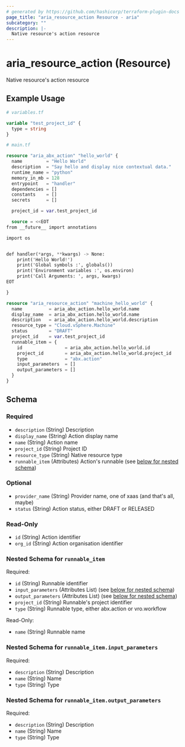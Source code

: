 ```yaml
---
# generated by https://github.com/hashicorp/terraform-plugin-docs
page_title: "aria_resource_action Resource - aria"
subcategory: ""
description: |-
  Native resource's action resource
---
```


# aria_resource_action (Resource)

Native resource's action resource

## Example Usage

```terraform
# variables.tf

variable "test_project_id" {
  type = string
}

# main.tf

resource "aria_abx_action" "hello_world" {
  name         = "Hello World"
  description  = "Say hello and display nice contextual data."
  runtime_name = "python"
  memory_in_mb = 128
  entrypoint   = "handler"
  dependencies = []
  constants    = []
  secrets      = []

  project_id = var.test_project_id

  source = <<EOT
from __future__ import annotations

import os


def handler(*args, **kwargs) -> None:
    print('Hello World!')
    print('Global symbols :', globals())
    print('Environment variables :', os.environ)
    print('Call Arguments: ', args, kwargs)
EOT

}

resource "aria_resource_action" "machine_hello_world" {
  name          = aria_abx_action.hello_world.name
  display_name  = aria_abx_action.hello_world.name
  description   = aria_abx_action.hello_world.description
  resource_type = "Cloud.vSphere.Machine"
  status        = "DRAFT"
  project_id    = var.test_project_id
  runnable_item = {
    id                = aria_abx_action.hello_world.id
    project_id        = aria_abx_action.hello_world.project_id
    type              = "abx.action"
    input_parameters  = []
    output_parameters = []
  }
}
```

<!-- schema generated by tfplugindocs -->
## Schema

### Required

- `description` (String) Description
- `display_name` (String) Action display name
- `name` (String) Action name
- `project_id` (String) Project ID
- `resource_type` (String) Native resource type
- `runnable_item` (Attributes) Action's runnable (see [below for nested schema](#nestedatt--runnable_item))

### Optional

- `provider_name` (String) Provider name, one of xaas (and that's all, maybe)
- `status` (String) Action status, either DRAFT or RELEASED

### Read-Only

- `id` (String) Action identifier
- `org_id` (String) Action organisation identifier

<a id="nestedatt--runnable_item"></a>
### Nested Schema for `runnable_item`

Required:

- `id` (String) Runnable identifier
- `input_parameters` (Attributes List) (see [below for nested schema](#nestedatt--runnable_item--input_parameters))
- `output_parameters` (Attributes List) (see [below for nested schema](#nestedatt--runnable_item--output_parameters))
- `project_id` (String) Runnable's project identifier
- `type` (String) Runnable type, either abx.action or vro.workflow

Read-Only:

- `name` (String) Runnable name

<a id="nestedatt--runnable_item--input_parameters"></a>
### Nested Schema for `runnable_item.input_parameters`

Required:

- `description` (String) Description
- `name` (String) Name
- `type` (String) Type


<a id="nestedatt--runnable_item--output_parameters"></a>
### Nested Schema for `runnable_item.output_parameters`

Required:

- `description` (String) Description
- `name` (String) Name
- `type` (String) Type
